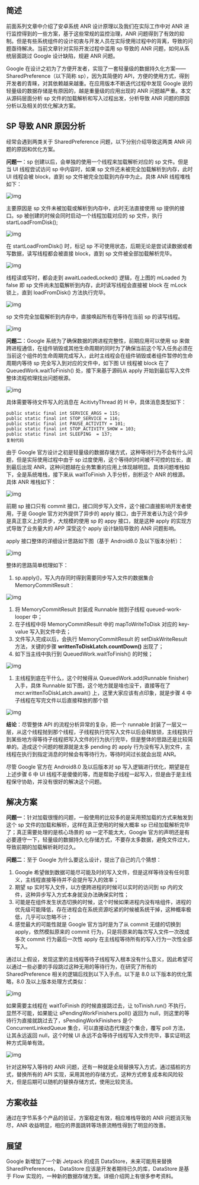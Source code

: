 ## 简述

前面系列文章中介绍了安卓系统 ANR 设计原理以及我们在实际工作中对 ANR 进行监控得到的一些方案，基于这些常规的监控治理，ANR 问题得到了有效的抑制。但是有些系统组件的设计初衷与开发人员在实际使用过程中的背离，导致的问题亟待解决。当前文章针对实际开发过程中滥用 sp 导致的 ANR 问题，如何从系统层面跳过 Google 设计缺陷，规避 ANR 问题。

Google 在设计之初为了方便开发者，实现了一套轻量级的数据持久化方案——SharedPreference（以下简称 sp），因为其简便的 API，方便的使用方式，得到开发者的青睐，对其依赖越来越重。在应用版本不断迭代过程中发现 Google 说的轻量级的数据存储是有原因的，越是重量级的应用出现的 ANR 问题越严重。本文从源码层面分析 sp 文件的加载解析和写入过程出发，分析导致 ANR 问题的原因分析以及相关的优化解决方案。

## SP 导致 ANR 原因分析

经常会遇到两类关于 SharedPreference 问题，以下分别介绍导致这两类 ANR 问题的原因和优化方案。

**问题一**：sp 创建以后，会单独的使用一个线程来加载解析对应的 sp 文件。但是当 UI 线程尝试访问 sp 中内容时，如果 sp 文件还未被完全加载解析到内存，此时 UI 线程会被 block，直到 sp 文件被完全加载到内存中为止。具体 ANR 线程堆栈如下：

![img](https://p3-juejin.byteimg.com/tos-cn-i-k3u1fbpfcp/7e8740c67df04d78af2cdcf604551b46~tplv-k3u1fbpfcp-zoom-in-crop-mark:1304:0:0:0.awebp)

主要原因是 sp 文件未被加载或解析到内存中，此时无法直接使用 sp 提供的接口。sp 被创建的时候会同时启动一个线程加载对应的 sp 文件，执行 startLoadFromDisk();

![img](https://p3-juejin.byteimg.com/tos-cn-i-k3u1fbpfcp/8301a6a98ea24a1b968dad53de7e0399~tplv-k3u1fbpfcp-zoom-in-crop-mark:1304:0:0:0.awebp)



在 startLoadFromDisk() 时，标记 sp 不可使用状态，后期无论是尝试读数据或者写数据，读写线程都会被直接 block，直到 sp 文件被全部加载解析完毕。

![img](https://p3-juejin.byteimg.com/tos-cn-i-k3u1fbpfcp/f37bc3a9f31b460e8ca54bf0566ae011~tplv-k3u1fbpfcp-zoom-in-crop-mark:1304:0:0:0.awebp)

线程读或写时，都会走到 awaitLoadedLocked() 逻辑，在上图的 mLoaded 为 false 即 sp 文件尚未加载解析到内存，此时读写线程会直接被 block 在 mLock 锁上，直到 loadFromDisk() 方法执行完毕。

![img](https://p3-juejin.byteimg.com/tos-cn-i-k3u1fbpfcp/23d90cdbe67a445fb91e43de14dabc33~tplv-k3u1fbpfcp-zoom-in-crop-mark:1304:0:0:0.awebp)

sp 文件完全加载解析到内存中，直接唤起所有在等待在当前 sp 的读写线程。

![img](https://p3-juejin.byteimg.com/tos-cn-i-k3u1fbpfcp/63abc5e0aee44ae390cb013c1195d43d~tplv-k3u1fbpfcp-zoom-in-crop-mark:1304:0:0:0.awebp)

**问题二**：Google 系统为了确保数据的跨进程完整性，前期应用可以使用 sp 来做跨进程通信，在组件销毁或其他生命周期的同时为了确保当前这个写入任务必须在当前这个组件的生命周期完成写入，此时主线程会在组件销毁或者组件暂停的生命周期内等待 sp 完全写入到对应的文件中，如下图 UI 线程被 block 在了 QueuedWork.waitToFinish() 处，接下来基于源码从 apply 开始到最后写入文件整体流程梳理找出问题根源。

![img](https://p3-juejin.byteimg.com/tos-cn-i-k3u1fbpfcp/ea11f1e779b44ddb9b801bd0f1819eea~tplv-k3u1fbpfcp-zoom-in-crop-mark:1304:0:0:0.awebp)

具体需要等待文件写入的消息在 AcitivtyThread 的 H 中，具体消息类型如下：

```
public static final int SERVICE_ARGS = 115;
public static final int STOP_SERVICE = 116;
public static final int PAUSE_ACTIVITY = 101;
public static final int STOP_ACTIVITY_SHOW = 103;
public static final int SLEEPING  = 137;
复制代码
```

由于 Google 官方设计之初是轻量级的数据存储方式，这种等待行为不会有什么问题，但是实际使用过程中由于 sp 过度使用，这个等待的时间被不可控的拉长，直到最后出现 ANR，这种问题越在业务繁重的应用上体现越明显。具体问题堆栈如下，全是系统堆栈，接下来从 waitToFinish 入手分析，剖析这个 ANR 的根源。具体 ANR 堆栈如下：

![img](https://p3-juejin.byteimg.com/tos-cn-i-k3u1fbpfcp/07b20e59aac34a6e8bd542ee967bff71~tplv-k3u1fbpfcp-zoom-in-crop-mark:1304:0:0:0.awebp)

前期 sp 接口只有 commit 接口，接口同步写入文件，这个接口直接影响开发者使用，于是 Google 官方对外提供了异步的 apply 接口，由于开发者认为这个异步是真正意义上的异步，大规模的使用 sp 的 appy 接口，就是这种 apply 的实现方式导致了业务量大的 APP 深受这个 apply 设计缺陷导致的 ANR 问题影响。

apply 接口整体的详细设计思路如下图（基于 Android8.0 及以下版本分析）：



![img](https://p3-juejin.byteimg.com/tos-cn-i-k3u1fbpfcp/c9f2f9a9babd4a78b3819de9293c7a68~tplv-k3u1fbpfcp-zoom-in-crop-mark:1304:0:0:0.awebp)



整体的思路简单梳理如下：

1. sp.apply()，写入内存同时得到需要同步写入文件的数据集合 MemoryCommitResult：

![img](https://p3-juejin.byteimg.com/tos-cn-i-k3u1fbpfcp/a03e5fe15adc4084800dccfc7638538d~tplv-k3u1fbpfcp-zoom-in-crop-mark:1304:0:0:0.awebp)

1. 将 MemoryCommitResult 封装成 Runnable 抛到子线程 queued-work-looper 中；
2. 在子线程中将 MemoryCommitResult 中的 mapToWriteToDisk 对应的 key-value 写入到文件中去；
3. 文件写入完成以后，会执行 MemoryCommitResult 的 setDiskWriteResult 方法，关键的步骤 **writtenToDiskLatch.countDown()** 出现了；
4. 如下当主线中执行到 QueuedWork.waitToFinish() 的时候；

![img](https://p3-juejin.byteimg.com/tos-cn-i-k3u1fbpfcp/40e2ff738a904523973fdec4a22389b8~tplv-k3u1fbpfcp-zoom-in-crop-mark:1304:0:0:0.awebp)

1. 主线程到底在干什么，这个时候得从 QueuedWork.add(Runnable finisher) 入手，具体 Runnable 如下图，这个地方就是啥也没干，直接等在了 mcr.writtenToDiskLatch.await() 上，这里大家应该有点印象，就是步骤 4 中子线程在写完文件以后直接释放的那个锁

![img](https://p3-juejin.byteimg.com/tos-cn-i-k3u1fbpfcp/90ab8223ac824295abcc5eeb526e46ec~tplv-k3u1fbpfcp-zoom-in-crop-mark:1304:0:0:0.awebp)

**结论**：尽管整体 API 的流程分析异常的复杂，把一个 runnable 封装了一层又一层，从这个线程抛到那个线程，子线程执行完写入文件以后会释放锁，主线程执行到某些地方得等待子线程把写入文件的行为执行完毕，但是整体的思路还是比较简单的。造成这个问题的根源就是太多 pending 的 apply 行为没有写入到文件，主线程在执行到指定消息的时候会有等待行为，等待时间过长就会出现 ANR。

尽管 Google 官方在 Android8.0 及以后版本对 sp 写入逻辑进行优化，期望是在上述步骤 6 中 UI 线程不是傻傻的等，而是帮助子线程一起写入，但是由于是主线程保守协助，并没有很好的解决这个问题。

## 解决方案

**问题一**：针对加载很慢的问题，一般使用的比较多的是采用预加载的方式来触发到这个 sp 文件的加载和解析，这样在真正使用的时候大概率 sp 已经加载解析完毕了；真正需要处理的是核心场景的 sp 一定不能太大，Google 官方的声明还是有必要遵守一下，轻量级的数据持久化存储方式，不要存太多数据，避免文件过大，导致前期的加载解析耗时过久。

**问题二**：至于 Google 为什么要这么设计，提出了自己的几个猜想：

1. Google 希望做到数据可能尽可能及时的写入文件，但是这样等待没有任何意义，主线程直接等待并不会提升写入的效率；
2. 期望 sp 实时写入文件，以方便跨进程的时候可以实时的访问到 sp 内的文件，这种异步写入方式本身就没办法确保实时性；
3. 可能是在组件发生状态切换的时候，这个时候如果进程内没有啥组件，进程的优先级可能降低，存在进程会在系统资源吃紧的时候被系统干掉，这种概率极低，几乎可以忽略不计；
4. 感觉最大的可能性就是 Google 官方当时是为了从 commit 无缝的切换到 apply，依然模拟原来的 commit 行为，只是将原来的每次写入文件一次改成多次 commit 行为最后一次性 apply 在主线程等待所有的写入行为一次性全部写入。

通过以上假设，发现这里的主线程等待子线程写入根本没有什么意义，因此希望可以通过一些必要的手段跳过这种无用的等待行为，在研究了所有的 SharedPreference 相关的逻辑后找到以下入手点。以下是 8.0 以下版本的优化策略，8.0 及以上版本处理方式类似：

![img](https://p3-juejin.byteimg.com/tos-cn-i-k3u1fbpfcp/65027e92da734acb930b7b14cbafbc9e~tplv-k3u1fbpfcp-zoom-in-crop-mark:1304:0:0:0.awebp)

如果需要主线程在 waitToFinish 的时候直接跳过去，让 toTinish.run() 不执行，显然不可能，如果能让 sPendingWorkFinishers.poll() 返回为 null，则这里的等待行为直接就跳过去了，sPendingWorkFinishers 是个 ConcurrentLinkedQueue 集合，可以直接动态代理这个集合，覆写 poll 方法，让其永远返回 null，这个时候 UI 永远不会等待子线程写入文件完毕，事实证明这种方式简单有效。

![img](https://p3-juejin.byteimg.com/tos-cn-i-k3u1fbpfcp/b6565a8e633846738a889e271ee31011~tplv-k3u1fbpfcp-zoom-in-crop-mark:1304:0:0:0.awebp)

针对这种写入等待的 ANR 问题，还有一种就是全局替换写入方式，通过插桩的方式，替换所有的 API 实现，采用其他的存储方式，这种方式修复成本和风险较大，但是后期可以随机的替换存储方式，使用比较灵活。

## 方案收益

通过在字节系多个产品的验证，方案稳定有效，相应堆栈导致的 ANR 问题消灭殆尽，ANR 收益明显，相应的界面跳转等场景流畅性得到了明显的改善。

## 展望

Google 新增加了一个新 Jetpack 的成员 DataStore，未来可能用来替换 SharedPreferences， DataStore 应该是开发者期待已久的库，DataStore 是基于 Flow 实现的，一种新的数据存储方案。详细介绍网上有很多参考资料。